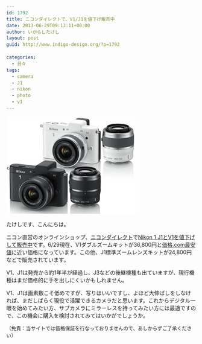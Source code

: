 ```yaml
---
id: 1792
title: ニコンダイレクトで、V1/J1を値下げ販売中
date: 2013-06-29T09:13:11+00:00
author: いがらしたけし
layout: post
guid: http://www.indigo-design.org/?p=1792

categories:
  - 日々
tags:
  - camera
  - J1
  - nikon
  - photo
  - v1
---
```

<img title="nikon_1_v1_w_lens.jpg" src="/wp-content/uploads/2013/06/nikon_1_v1_w_lens.jpg" alt="Nikon 1 v1 w lens" width="344" height="258" border="0" />

たけしです、こんにちは。

ニコン直営のオンラインショップ、[ニコンダイレクト](http://shop.nikon-image.com/)で[Nikon 1 J1とV1を値下げして販売中](http://shop.nikon-image.com/front/ItemSummaryRefer.do?cateId=11100)です。6/29現在、V1ダブルズームキットが36,800円と[価格.com最安値](http://kakaku.com/item/J0000001558/)に近い価格になっています。この他、J1標準ズームレンズキットが24,800円などで販売されています。

V1、J1は発売から約1年半が経過し、J3などの後継機種も出ていますが、現行機種はまだ価格的に手を出しにくいかもしれません。

V1、J1は画素数こそ低めですが、写りはいいですし、よほど大伸ばしをしなければ、まだしばらく現役で活躍できるカメラだと思います。これからデジタル一眼を始めてみたい方、サブカメラにミラーレスを持ってみたい方には最適ですので、この機会に購入を検討されてみてはいかがでしょうか。

<p style="font-size: 13px;">
  （免責：当サイトでは価格保証を行なっておりませんので、あしからずご了承ください）
</p>
